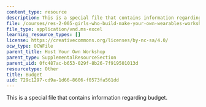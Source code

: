 ```yaml
---
content_type: resource
description: This is a special file that contains information regarding budget.
file: /courses/res-2-005-girls-who-build-make-your-own-wearables-workshop-spring-2015/729c1297cd9a1d668606f0573fa561dd_MITRES_2_005S15_Budget.xls
file_type: application/vnd.ms-excel
learning_resource_types: []
license: https://creativecommons.org/licenses/by-nc-sa/4.0/
ocw_type: OCWFile
parent_title: Host Your Own Workshop
parent_type: SupplementalResourceSection
parent_uid: 0fc487ac-b653-029f-8b26-7f919501013d
resourcetype: Other
title: Budget
uid: 729c1297-cd9a-1d66-8606-f0573fa561dd
---
```

This is a special file that contains information regarding budget.